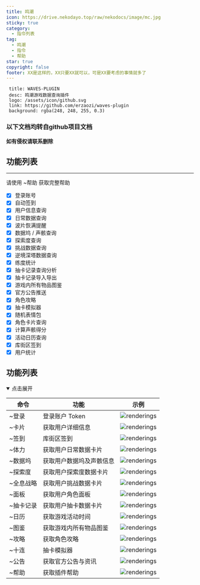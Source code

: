 ```yaml
---
title: 鸣潮
icon: https://drive.nekodayo.top/raw/nekodocs/image/mc.jpg
sticky: true
category:
  - 指令列表
tag:
  - 鸣潮
  - 指令
  - 帮助
star: true
copyright: false
footer: XX是这样的，XX只要XX就可以，可是XX要考虑的事情就多了
---
```


 ```component VPCard
  title: WAVES-PLUGIN
  desc: 鸣潮游戏数据查询插件
  logo: /assets/icon/github.svg
  link: https://github.com/erzaozi/waves-plugin
  background: rgba(248, 248, 255, 0.3)
  ```

### **以下文档均转自github项目文档**  
**如有侵权请联系删除**

## 功能列表
---
请使用 ~帮助 获取完整帮助

- [x] 登录账号
- [x] 自动签到
- [x] 用户信息查询
- [x] 日常数据查询
- [x] 波片恢满提醒
- [x] 数据坞 / 声骸查询
- [x] 探索度查询
- [x] 挑战数据查询
- [x] 逆境深塔数据查询
- [x] 练度统计
- [x] 抽卡记录查询分析
- [x] 抽卡记录导入导出
- [x] 游戏内所有物品图鉴
- [x] 官方公告推送
- [x] 角色攻略
- [x] 抽卡模拟器
- [x] 随机表情包
- [x] 角色卡片查询
- [x] 计算声骸得分
- [x] 活动日历查询
- [x] 库街区签到
- [x] 用户统计

## 功能列表

<details open="">
<summary>点击展开</summary>

| 命令      | 功能                   | 示例                                                                                                                                                                       |
|-----------|------------------------|----------------------------------------------------------------------------------------------------------------------------------------------------------------------------|
| ~登录     | 登录账户 Token         | ![renderings](https://cdn.jsdelivr.net/gh/erzaozi/waves-plugin@main/resources/readme/Bind.png)                                                                             |
| ~卡片     | 获取用户详细信息       | ![renderings](https://cdn.jsdelivr.net/gh/erzaozi/waves-plugin@main/resources/readme/User.png)                                                                             |
| ~签到     | 库街区签到             | ![renderings](https://cdn.jsdelivr.net/gh/erzaozi/waves-plugin@main/resources/readme/SignIn.png)                                                                          |
| ~体力     | 获取用户日常数据卡片   | ![renderings](https://cdn.jsdelivr.net/gh/erzaozi/waves-plugin@main/resources/readme/Sanity.png)                                                                          |
| ~数据坞   | 获取用户数据坞及声骸信息 | ![renderings](https://cdn.jsdelivr.net/gh/erzaozi/waves-plugin@main/resources/readme/Calabash.png)                                                                        |
| ~探索度   | 获取用户探索度数据卡片 | ![renderings](https://cdn.jsdelivr.net/gh/erzaozi/waves-plugin@main/resources/readme/Explore.png)                                                                        |
| ~全息战略 | 获取用户挑战数据卡片   | ![renderings](https://cdn.jsdelivr.net/gh/erzaozi/waves-plugin@main/resources/readme/Challenge.png)                                                                      |
| ~面板     | 获取用户角色面板       | ![renderings](https://cdn.jsdelivr.net/gh/erzaozi/waves-plugin@main/resources/readme/Panel.png)                                                                          |
| ~抽卡记录 | 获取用户抽卡数据卡片   | ![renderings](https://cdn.jsdelivr.net/gh/erzaozi/waves-plugin@main/resources/readme/Gacha.png)                                                                          |
| ~日历     | 获取游戏活动时间       | ![renderings](https://cdn.jsdelivr.net/gh/erzaozi/waves-plugin@main/resources/readme/Calendar.png)                                                                       |
| ~图鉴     | 获取游戏内所有物品图鉴 | ![renderings](https://cdn.jsdelivr.net/gh/erzaozi/waves-plugin@main/resources/readme/Guide.png)                                                                          |
| ~攻略     | 获取角色攻略           | ![renderings](https://cdn.jsdelivr.net/gh/erzaozi/waves-plugin@main/resources/readme/Strategy.png)                                                                       |
| ~十连     | 抽卡模拟器             | ![renderings](https://cdn.jsdelivr.net/gh/erzaozi/waves-plugin@main/resources/readme/Simulator.png)                                                                      |
| ~公告     | 获取官方公告与资讯     | ![renderings](https://cdn.jsdelivr.net/gh/erzaozi/waves-plugin@main/resources/readme/News.png)                                                                           |
| ~帮助     | 获取插件帮助           | ![renderings](https://cdn.jsdelivr.net/gh/erzaozi/waves-plugin@main/resources/readme/Help.png)                                                                           |

</details>
